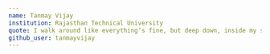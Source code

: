 ```yaml
---
name: Tanmay Vijay
institution: Rajasthan Technical University
quote: I walk around like everything’s fine, but deep down, inside my shoe, my sock is sliding off.
github_user: tanmayvijay
---
```

